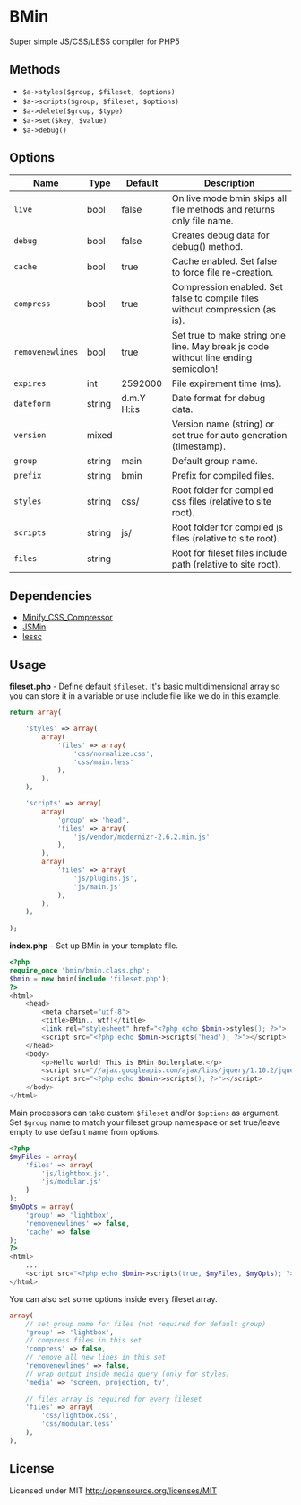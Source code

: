 BMin
====

Super simple JS/CSS/LESS compiler for PHP5

## Methods

- `$a->styles($group, $fileset, $options)`
- `$a->scripts($group, $fileset, $options)`
- `$a->delete($group, $type)`
- `$a->set($key, $value)`
- `$a->debug()`

## Options

Name | Type | Default | Description
---- | ---- | ------- | -----------
`live` | bool | false | On live mode bmin skips all file methods and returns only file name.
`debug` | bool | false | Creates debug data for debug() method.
`cache` | bool | true | Cache enabled. Set false to force file re-creation.
`compress` | bool | true | Compression enabled. Set false to compile files without compression (as is).
`removenewlines` | bool | true | Set true to make string one line. May break js code without line ending semicolon!
`expires` | int | 2592000 | File expirement time (ms).
`dateform` | string | d.m.Y H:i:s | Date format for debug data.
`version` | mixed |  | Version name (string) or set true for auto generation (timestamp).
`group` | string | main | Default group name.
`prefix` | string | bmin | Prefix for compiled files.
`styles` | string | css/ | Root folder for compiled css files (relative to site root).
`scripts` | string | js/ | Root folder for compiled js files (relative to site root).
`files` | string |  | Root for fileset files include path (relative to site root).

## Dependencies

- [Minify_CSS_Compressor](https://github.com/mrclay/minify/blob/master/min/lib/Minify/CSS/Compressor.php)
- [JSMin](https://github.com/mrclay/minify/blob/master/min/lib/JSMin.php)
- [lessc](https://github.com/leafo/lessphp/blob/master/lessc.inc.php)

## Usage

**fileset.php** - Define default `$fileset`. It's basic multidimensional array so you can store it in a variable or use include file like we do in this example.

```php
return array(

	'styles' => array(
		array(
			'files' => array(
				'css/normalize.css', 
				'css/main.less'
			),
		),
	),

	'scripts' => array(
		array(
			'group' => 'head',
			'files' => array(
				'js/vendor/modernizr-2.6.2.min.js'
			),
		),
		array(
			'files' => array(
				'js/plugins.js', 
				'js/main.js'
			),
		),
	),
	
);
```

**index.php** - Set up BMin in your template file.

```php
<?php 
require_once 'bmin/bmin.class.php';
$bmin = new bmin(include 'fileset.php');
?>
<html>
	<head>
		<meta charset="utf-8">
		<title>BMin.. wtf!</title>
		<link rel="stylesheet" href="<?php echo $bmin->styles(); ?>">
		<script src="<?php echo $bmin->scripts('head'); ?>"></script>
	</head>
	<body>
		<p>Hello world! This is BMin Boilerplate.</p>
		<script src="//ajax.googleapis.com/ajax/libs/jquery/1.10.2/jquery.min.js"></script>
		<script src="<?php echo $bmin->scripts(); ?>"></script>
	</body>
</html>
```

Main processors can take custom `$fileset` and/or `$options` as argument. Set `$group` name to match your fileset group namespace or set true/leave empty to use default name from options.

```php
<?php 
$myFiles = array(
	'files' => array(
		'js/lightbox.js', 
		'js/modular.js'
	)
);
$myOpts = array(
	'group' => 'lightbox', 
	'removenewlines' => false, 
	'cache' => false
);
?>
<html>
	...
	<script src="<?php echo $bmin->scripts(true, $myFiles, $myOpts); ?>"></script>
</html>
```

You can also set some options inside every fileset array.

```php
array(
	// set group name for files (not required for default group)
	'group' => 'lightbox', 
	// compress files in this set
	'compress' => false, 
	// remove all new lines in this set
	'removenewlines' => false, 
	// wrap output inside media query (only for styles)
	'media' => 'screen, projection, tv', 
	
	// files array is required for every fileset
	'files' => array(
		'css/lightbox.css', 
		'css/modular.less'
	),
),
```

## License

Licensed under MIT http://opensource.org/licenses/MIT

